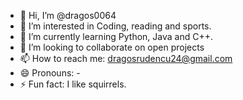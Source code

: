 - 👋 Hi, I’m @dragos0064
- 👀 I’m interested in Coding, reading and sports.
- 🌱 I’m currently learning Python, Java and C++.
- 💞️ I’m looking to collaborate on open projects
- 📫 How to reach me: dragosrudencu24@gmail.com
- 😄 Pronouns: -
- ⚡ Fun fact: I like squirrels.

<!---
dragos0064/dragos0064 is a ✨ special ✨ repository because its `README.md` (this file) appears on your GitHub profile.
You can click the Preview link to take a look at your changes.
--->
